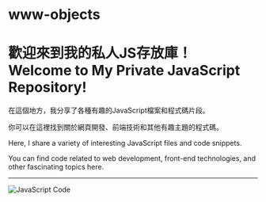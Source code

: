# www-objects



<h1>歡迎來到我的私人JS存放庫！ <br>
Welcome to My Private JavaScript Repository!</h1>

<p>
在這個地方，我分享了各種有趣的JavaScript檔案和程式碼片段。</p>
<p>你可以在這裡找到關於網頁開發、前端技術和其他有趣主題的程式碼。</p>

<p>Here, I share a variety of interesting JavaScript files and code snippets.</p>
<p>You can find code related to web development, front-end technologies, and other fascinating topics here.</p>

---

![JavaScript Code](https://v8953014.github.io/www-objects/JS.jpg)

